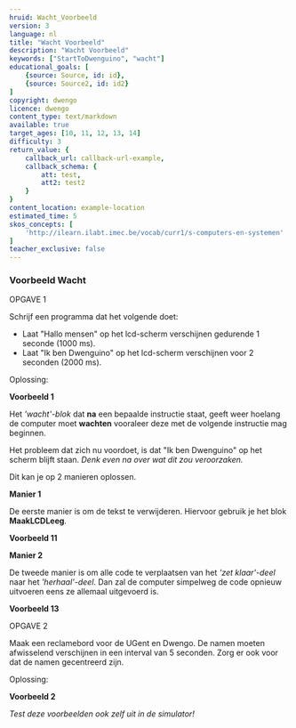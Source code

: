 ```yaml
---
hruid: Wacht_Voorbeeld
version: 3
language: nl
title: "Wacht Voorbeeld"
description: "Wacht Voorbeeld"
keywords: ["StartToDwenguino", "wacht"]
educational_goals: [
    {source: Source, id: id}, 
    {source: Source2, id: id2}
]
copyright: dwengo
licence: dwengo
content_type: text/markdown
available: true
target_ages: [10, 11, 12, 13, 14]
difficulty: 3
return_value: {
    callback_url: callback-url-example,
    callback_schema: {
        att: test,
        att2: test2
    }
}
content_location: example-location
estimated_time: 5
skos_concepts: [
    'http://ilearn.ilabt.imec.be/vocab/curr1/s-computers-en-systemen'
]
teacher_exclusive: false
---
```


### Voorbeeld Wacht

OPGAVE 1

Schrijf een programma dat het volgende doet:

* Laat "Hallo mensen" op het lcd-scherm verschijnen gedurende 1 seconde (1000 ms).
* Laat "Ik ben Dwenguino" op het lcd-scherm verschijnen voor 2 seconden (2000 ms).

Oplossing:

**Voorbeeld 1**

Het *'wacht'-blok* dat **na** een bepaalde instructie staat, geeft weer hoelang de computer moet **wachten** vooraleer deze met de volgende instructie mag beginnen.

Het probleem dat zich nu voordoet, is dat "Ik ben Dwenguino" op het scherm blijft staan. *Denk even na over wat dit zou veroorzaken.*

Dit kan je op 2 manieren oplossen. 

**Manier 1**

De eerste manier is om de tekst te verwijderen. Hiervoor gebruik je het blok **MaakLCDLeeg**.

**Voorbeeld 11**


**Manier 2**

De tweede manier is om alle code te verplaatsen van het *'zet klaar'-deel* naar het *'herhaal'-deel*. Dan zal de computer simpelweg de code opnieuw uitvoeren eens ze allemaal uitgevoerd is.

**Voorbeeld 13**


OPGAVE 2

Maak een reclamebord voor de UGent en Dwengo. De namen moeten afwisselend verschijnen in een interval van 5 seconden. Zorg er ook voor dat de namen gecentreerd zijn.

Oplossing:

**Voorbeeld 2**


*Test deze voorbeelden ook zelf uit in de simulator!*
